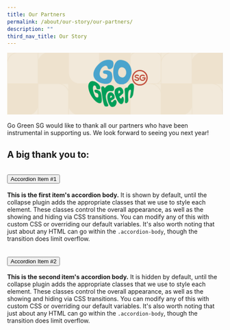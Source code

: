 ```yaml
---
title: Our Partners
permalink: /about/our-story/our-partners/
description: ""
third_nav_title: Our Story
---
```

![](/images/banner-about-us.png)

Go Green SG would like to thank all our partners who have been instrumental in supporting us. We look forward to seeing you next year!

## A big thank you to:
 
<div id="accordionExample" class="sgds accordion">
    <div class="accordion-item">
        <h2 id="headingOne" class="bp-accordion-header">
            <button aria-controls="collapseOne" aria-expanded="true" data-bs-target="#collapseOne" data-bs-toggle="collapse" type="button" class="bp-accordion-button">
                Accordion Item #1
            </button>
        </h2>
        <div data-bs-parent="#accordionExample" aria-labelledby="headingOne" class="accordion-collapse collapse show" id="collapseOne">
            <div style="display: block" class="bp-accordion-body">
                <strong>This is the first item's accordion body.</strong> It is shown by default, until the collapse
                plugin adds the appropriate classes that we use to style each element. These classes control the overall
                appearance, as well as the showing and hiding via CSS transitions. You can modify any of this with
                custom CSS or overriding our default variables. It's also worth noting that just about any HTML can go
                within the <code>.accordion-body</code>, though the transition does limit overflow.
            </div>
        </div>
    </div>
    <div class="accordion-item">
        <h2 id="headingTwo" class="bp-accordion-header">
            <button aria-controls="collapseTwo" aria-expanded="false" data-bs-target="#collapseTwo" data-bs-toggle="collapse" type="button" class="bp-accordion-button collapsed">
                Accordion Item #2
            </button>
        </h2>
        <div data-bs-parent="#accordionExample" aria-labelledby="headingTwo" class="accordion-collapse collapse" id="collapseTwo">
            <div class="bp-accordion-body">
                <strong>This is the second item's accordion body.</strong> It is hidden by default, until the collapse
                plugin adds the appropriate classes that we use to style each element. These classes control the overall
                appearance, as well as the showing and hiding via CSS transitions. You can modify any of this with
                custom CSS or overriding our default variables. It's also worth noting that just about any HTML can go
                within the <code>.accordion-body</code>, though the transition does limit overflow.
            </div>
        </div>
    </div>
</div>